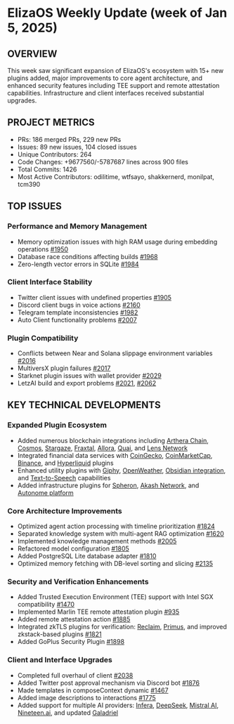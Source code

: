 # ElizaOS Weekly Update (week of Jan 5, 2025)

## OVERVIEW
This week saw significant expansion of ElizaOS's ecosystem with 15+ new plugins added, major improvements to core agent architecture, and enhanced security features including TEE support and remote attestation capabilities. Infrastructure and client interfaces received substantial upgrades.

## PROJECT METRICS
- PRs: 186 merged PRs, 229 new PRs
- Issues: 89 new issues, 104 closed issues
- Unique Contributors: 264
- Code Changes: +9677560/-5787687 lines across 900 files
- Total Commits: 1426
- Most Active Contributors: odilitime, wtfsayo, shakkernerd, monilpat, tcm390

## TOP ISSUES

### Performance and Memory Management
- Memory optimization issues with high RAM usage during embedding operations [#1950](https://github.com/elizaos/eliza/pull/1950)
- Database race conditions affecting builds [#1968](https://github.com/elizaos/eliza/pull/1968)
- Zero-length vector errors in SQLite [#1984](https://github.com/elizaos/eliza/pull/1984)

### Client Interface Stability
- Twitter client issues with undefined properties [#1905](https://github.com/elizaos/eliza/pull/1905)
- Discord client bugs in voice actions [#2160](https://github.com/elizaos/eliza/pull/2160)
- Telegram template inconsistencies [#1982](https://github.com/elizaos/eliza/pull/1982)
- Auto Client functionality problems [#2007](https://github.com/elizaos/eliza/pull/2007)

### Plugin Compatibility
- Conflicts between Near and Solana slippage environment variables [#2016](https://github.com/elizaos/eliza/pull/2016)
- MultiversX plugin failures [#2017](https://github.com/elizaos/eliza/pull/2017)
- Starknet plugin issues with wallet provider [#2029](https://github.com/elizaos/eliza/pull/2029)
- LetzAI build and export problems [#2021](https://github.com/elizaos/eliza/pull/2021), [#2062](https://github.com/elizaos/eliza/pull/2062)

## KEY TECHNICAL DEVELOPMENTS

### Expanded Plugin Ecosystem
- Added numerous blockchain integrations including [Arthera Chain](#1818), [Cosmos](#1826), [Stargaze](#1861), [Fraxtal](#1954), [Allora](#1955), [Quai](#2083), and [Lens Network](#2101)
- Integrated financial data services with [CoinGecko](#1761), [CoinMarketCap](#1773), [Binance](#1812), and [Hyperliquid](#2141) plugins
- Enhanced utility plugins with [Giphy](#1873), [OpenWeather](#1880), [Obsidian integration](#1943), and [Text-to-Speech](#2110) capabilities
- Added infrastructure plugins for [Spheron](#1966), [Akash Network](#2111), and [Autonome platform](#2121)

### Core Architecture Improvements
- Optimized agent action processing with timeline prioritization [#1824](https://github.com/elizaos/eliza/pull/1824)
- Separated knowledge system with multi-agent RAG optimization [#1620](https://github.com/elizaos/eliza/pull/1620)
- Implemented knowledge management methods [#2005](https://github.com/elizaos/eliza/pull/2005)
- Refactored model configuration [#1805](https://github.com/elizaos/eliza/pull/1805)
- Added PostgreSQL Lite database adapter [#1810](https://github.com/elizaos/eliza/pull/1810)
- Optimized memory fetching with DB-level sorting and slicing [#2135](https://github.com/elizaos/eliza/pull/2135)

### Security and Verification Enhancements
- Added Trusted Execution Environment (TEE) support with Intel SGX compatibility [#1470](https://github.com/elizaos/eliza/pull/1470)
- Implemented Marlin TEE remote attestation plugin [#935](https://github.com/elizaos/eliza/pull/935)
- Added remote attestation action [#1885](https://github.com/elizaos/eliza/pull/1885)
- Integrated zkTLS plugins for verification: [Reclaim](#1558), [Primus](#2086), and improved zkstack-based plugins [#1821](https://github.com/elizaos/eliza/pull/1821)
- Added GoPlus Security Plugin [#1898](https://github.com/elizaos/eliza/pull/1898)

### Client and Interface Upgrades
- Completed full overhaul of client [#2038](https://github.com/elizaos/eliza/pull/2038)
- Added Twitter post approval mechanism via Discord bot [#1876](https://github.com/elizaos/eliza/pull/1876)
- Made templates in composeContext dynamic [#1467](https://github.com/elizaos/eliza/pull/1467)
- Added image descriptions to interactions [#1775](https://github.com/elizaos/eliza/pull/1775)
- Added support for multiple AI providers: [Infera](#1860), [DeepSeek](#2067), [Mistral AI](#2137), [Nineteen.ai](#2022), and updated [Galadriel](#2011)
